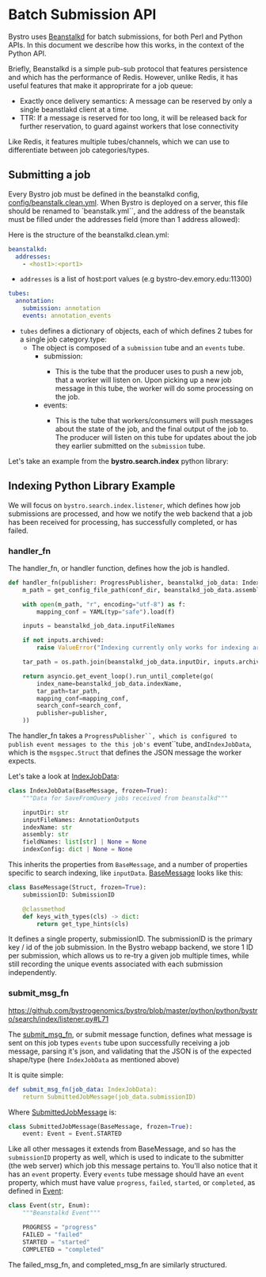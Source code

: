 # Batch Submission API

Bystro uses [Beanstalkd](https://beanstalkd.github.io) for batch submissions, for both Perl and Python APIs. In this document we describe how this works, in the context of the Python API.

Briefly, Beanstalkd is a simple pub-sub protocol that features persistence and which has the performance of Redis. However, unlike Redis, it has useful features that make it approprirate for a job queue:

- Exactly once delivery semantics: A message can be reserved by only a single beanstlakd client at a time.
- TTR: If a message is reserved for too long, it will be released back for further reservation, to guard against workers that lose connectivity

Like Redis, it features multiple tubes/channels, which we can use to differentiate between job categories/types.

## Submitting a job

Every Bystro job must be defined in the beanstalkd config, [config/beanstalk.clean.yml](https://github.com/bystrogenomics/bystro/blob/master/config/beanstalk.clean.yml). When Bystro is deployed on a server, this file should be renamed to `beanstalk.yml``, and the address of the beanstalk must be filled under the addresses field (more than 1 address allowed):

Here is the structure of the beanstalkd.clean.yml:

```yaml
beanstalkd:
  addresses:
    - <host1>:<port1>
```

- `addresses` is a list of host:port values (e.g bystro-dev.emory.edu:11300)

```yaml
tubes:
  annotation:
    submission: annotation
    events: annotation_events
```

- `tubes` defines a dictionary of objects, each of which defines 2 tubes for a single job category.type:
  - The object is composed of a `submission` tube and an `events` tube.
    - submission: <submission tube name>
      - This is the tube that the producer uses to push a new job, that a worker will listen on. Upon picking up a new job message in this tube, the worker will do some processing on the job.
    - events: <events tube name>
      - This is the tube that workers/consumers will push messages about the state of the job, and the final output of the job to. The producer will listen on this tube for updates about the job they earlier submitted on the `submission` tube.

Let's take an example from the <b>bystro.search.index</b> python library:

## Indexing Python Library Example

We will focus on `bystro.search.index.listener`, which defines how job submissions are processed, and how we notify the web backend that a job has been received for processing, has successfully completed, or has failed.

### handler_fn

The handler_fn, or handler function, defines how the job is handled.

```python
def handler_fn(publisher: ProgressPublisher, beanstalkd_job_data: IndexJobData):
    m_path = get_config_file_path(conf_dir, beanstalkd_job_data.assembly, ".mapping.y*ml")

    with open(m_path, "r", encoding="utf-8") as f:
        mapping_conf = YAML(typ="safe").load(f)

    inputs = beanstalkd_job_data.inputFileNames

    if not inputs.archived:
        raise ValueError("Indexing currently only works for indexing archived (tarballed) results")

    tar_path = os.path.join(beanstalkd_job_data.inputDir, inputs.archived)

    return asyncio.get_event_loop().run_until_complete(go(
        index_name=beanstalkd_job_data.indexName,
        tar_path=tar_path,
        mapping_conf=mapping_conf,
        search_conf=search_conf,
        publisher=publisher,
    ))
```

The handler_fn takes a ` ProgressPublisher``, which is configured to publish event messages to the this job's  `event``tube, and`IndexJobData`, which is the `msgspec.Struct` that defines the JSON message the worker expects.

Let's take a look at [IndexJobData](https://github.com/bystrogenomics/bystro/blob/91934b83002694f46e34b0317fa398441e4293ed/python/python/bystro/search/utils/messages.py#L5):

```python
class IndexJobData(BaseMessage, frozen=True):
    """Data for SaveFromQuery jobs received from beanstalkd"""

    inputDir: str
    inputFileNames: AnnotationOutputs
    indexName: str
    assembly: str
    fieldNames: list[str] | None = None
    indexConfig: dict | None = None
```

This inherits the properties from `BaseMessage`, and a number of properties specific to search indexing, like `inputData`. [BaseMessage](https://github.com/bystrogenomics/bystro/blob/91934b83002694f46e34b0317fa398441e4293ed/python/python/bystro/beanstalkd/messages.py#L17) looks like this:

```python
class BaseMessage(Struct, frozen=True):
    submissionID: SubmissionID

    @classmethod
    def keys_with_types(cls) -> dict:
        return get_type_hints(cls)
```

It defines a single property, submissionID. The submissionID is the primary key / id of the job submission. In the Bystro webapp backend, we store 1 ID per submission, which allows us to re-try a given job multiple times, while still recording the unique events associated with each submission independently.

### submit_msg_fn

https://github.com/bystrogenomics/bystro/blob/master/python/python/bystro/search/index/listener.py#L71

The [submit_msg_fn](https://github.com/bystrogenomics/bystro/blob/master/python/python/bystro/search/index/listener.py#L71), or submit message function, defines what message is sent on this job types `events` tube upon successfully receiving a job message, parsing it's json, and validating that the JSON is of the expected shape/type (here `IndexJobData` as mentioned above)

It is quite simple:

```yaml
def submit_msg_fn(job_data: IndexJobData):
    return SubmittedJobMessage(job_data.submissionID)
```

Where [SubmittedJobMessage](https://github.com/bystrogenomics/bystro/blob/91934b83002694f46e34b0317fa398441e4293ed/python/python/bystro/beanstalkd/messages.py#L24) is:

```python
class SubmittedJobMessage(BaseMessage, frozen=True):
    event: Event = Event.STARTED
```

Like all other messages it extends from BaseMessage, and so has the `submissionID` property as well, which is used to indicate to the submitter (the web server) which job this message pertains to. You'll also notice that it has an `event` property. Every `events` tube message should have an `event` property, which must have value `progress`, `failed`, `started`, or `completed`, as defined in [Event](https://github.com/bystrogenomics/bystro/blob/91934b83002694f46e34b0317fa398441e4293ed/python/python/bystro/beanstalkd/messages.py#L9C1-L15C28):

```python
class Event(str, Enum):
    """Beanstalkd Event"""

    PROGRESS = "progress"
    FAILED = "failed"
    STARTED = "started"
    COMPLETED = "completed"
```

The failed_msg_fn, and completed_msg_fn are similarly structured.
